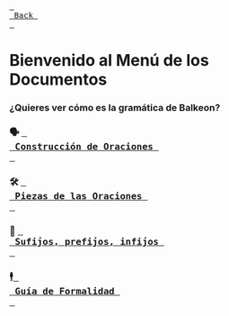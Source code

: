 [<kbd> <br> Back <br> </kbd>][Back]

[Back]: https://metroman.me/en/balkeon

# Bienvenido al Menú de los Documentos
### ¿Quieres ver cómo es la gramática de Balkeon?

### 🗣 [<kbd> <br> Construcción de Oraciones <br> </kbd>][SnCs]

[SnCs]: https://metroman.me/balkeon/docs/instructions/sentences

### 🛠 [<kbd> <br> Piezas de las Oraciones <br> </kbd>][SnCs]

[SnCs]: https://metroman.me/balkeon/docs/instructions/sentencepieces

### 🧩 [<kbd> <br> Sufijos, prefijos, infijos <br> </kbd>][FmGi]

[FmGi]: https://metroman.me/balkeon/docs/instructions/affixes

### 🕴[<kbd> <br> Guía de Formalidad <br> </kbd>][FmGu]

[FmGu]: https://metroman.me/balkeon/docs/instructions/formalityguide
